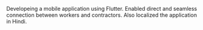 Developeing a mobile application using Flutter. Enabled direct and seamless connection between workers and contractors.
Also localized the application in Hindi.
